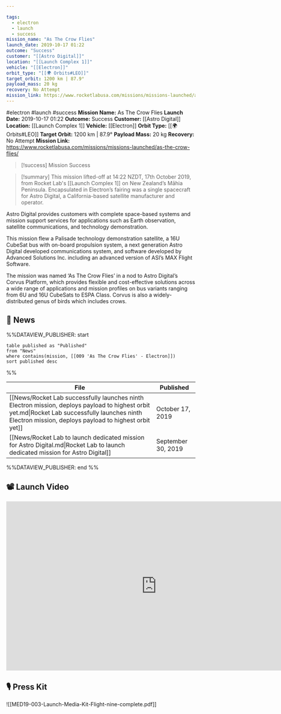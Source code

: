 ```yaml
---

tags:
  - electron
  - launch
  - success
mission_name: "As The Crow Flies"
launch_date: 2019-10-17 01:22
outcome: "Success"
customer: "[[Astro Digital]]"
location: "[[Launch Complex 1]]"
vehicle: "[[Electron]]"
orbit_type: "[[🌍 Orbits#LEO]]"
target_orbit: 1200 km | 87.9°
payload_mass: 20 kg
recovery: No Attempt
mission_link: https://www.rocketlabusa.com/missions/missions-launched/as-the-crow-flies/
---
```


#electron #launch #success
**Mission Name:** As The Crow Flies
**Launch Date:** 2019-10-17 01:22
**Outcome:** Success
**Customer:** [[Astro Digital]]
**Location:** [[Launch Complex 1]]
**Vehicle:** [[Electron]]
**Orbit Type:** [[🌍 Orbits#LEO]]
**Target Orbit:** 1200 km | 87.9°
**Payload Mass:** 20 kg
**Recovery:** No Attempt
**Mission Link:** https://www.rocketlabusa.com/missions/missions-launched/as-the-crow-flies/

>[!success] Mission Success

>[!summary] 
This mission lifted-off at 14:22 NZDT, 17th October 2019, from Rocket Lab's [[Launch Complex 1]] on New Zealand’s Māhia Peninsula. Encapsulated in Electron’s fairing was a single spacecraft for Astro Digital, a California-based satellite manufacturer and operator.
>
Astro Digital provides customers with complete space-based systems and mission support services for applications such as Earth observation, satellite communications, and technology demonstration.
>
This mission flew a Palisade technology demonstration satellite, a 16U CubeSat bus with on-board propulsion system, a next generation Astro Digital developed communications system, and software developed by Advanced Solutions Inc. including an advanced version of ASI’s MAX Flight Software.
>
The mission was named ‘As The Crow Flies’ in a nod to Astro Digital’s Corvus Platform, which provides flexible and cost-effective solutions across a wide range of applications and mission profiles on bus variants ranging from 6U and 16U CubeSats to ESPA Class. Corvus is also a widely-distributed genus of birds which includes crows.

## 📰 News
%%DATAVIEW_PUBLISHER: start
```
table published as "Published"
from "News"
where contains(mission, [[009 'As The Crow Flies' - Electron]])
sort published desc
```
%%

| File                                                                                                                                                                                                     | Published          |
| -------------------------------------------------------------------------------------------------------------------------------------------------------------------------------------------------------- | ------------------ |
| [[News/Rocket Lab successfully launches ninth Electron mission, deploys payload to highest orbit yet.md\|Rocket Lab successfully launches ninth Electron mission, deploys payload to highest orbit yet]] | October 17, 2019   |
| [[News/Rocket Lab to launch dedicated mission for Astro Digital.md\|Rocket Lab to launch dedicated mission for Astro Digital]]                                                                           | September 30, 2019 |

%%DATAVIEW_PUBLISHER: end %%

## 📽️ Launch Video

<iframe width="800" height="450" src="https://www.youtube.com/embed/gI_Ng4SGyUY" title="Rocket Lab&#39;s Electron - As The Crow Flies Mission" frameborder="0" allow="accelerometer; autoplay; clipboard-write; encrypted-media; gyroscope; picture-in-picture; web-share" referrerpolicy="strict-origin-when-cross-origin" allowfullscreen></iframe>     

## 🎙️ Press Kit

![[MED19-003-Launch-Media-Kit-Flight-nine-complete.pdf]]